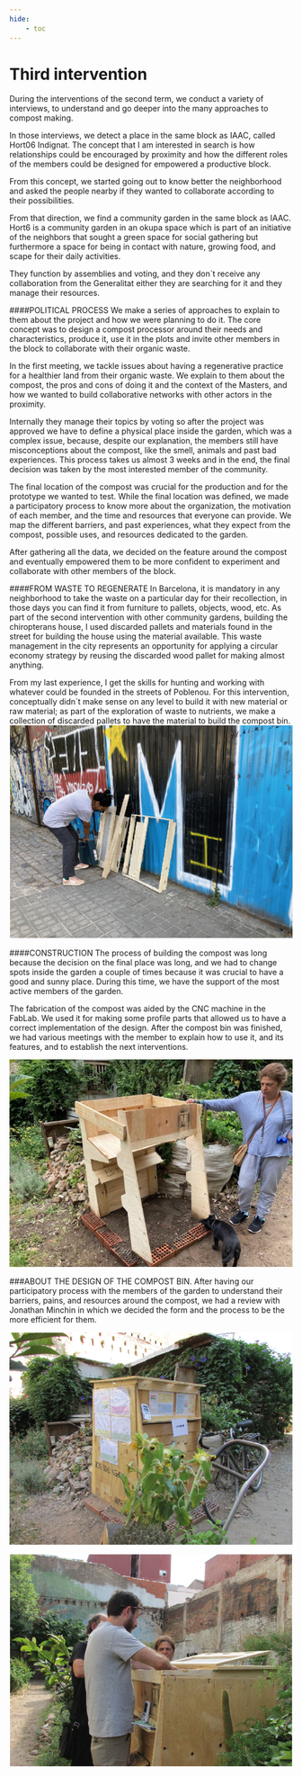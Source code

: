 ```yaml
---
hide:
    - toc
---
```


# Third intervention


During the interventions of the second term, we conduct a variety of interviews, to understand and go deeper into the many approaches to compost making.

In those interviews, we detect a place in the same block as IAAC, called Hort06 Indignat. The concept that I am interested in search is how relationships could be encouraged by proximity and how the different roles of the members could be designed for empowered a productive block.

From this concept, we started going out to know better the neighborhood and asked the people nearby if they wanted to collaborate according to their possibilities.

From that direction, we find a community garden in the same block as IAAC. Hort6 is a community garden in an okupa space which is part of an initiative of the neighbors that sought a green space for social gathering but furthermore a space for being in contact with nature, growing food, and scape for their daily activities.

They function by assemblies and voting, and they don´t receive any collaboration from the Generalitat either they are searching for it and they manage their resources.

####POLITICAL PROCESS
We make a series of approaches to explain to them about the project and how we were planning to do it. The core concept was to design a compost processor around their needs and characteristics, produce it, use it in the plots and invite other members in the block to collaborate with their organic waste.

In the first meeting, we tackle issues about having a regenerative practice for a healthier land from their organic waste. We explain to them about the compost, the pros and cons of doing it and the context of the Masters, and how we wanted to build collaborative networks with other actors in the proximity.

Internally they manage their topics by voting so after the project was approved we have to define a physical place inside the garden, which was a complex issue, because, despite our explanation, the members still have misconceptions about the compost, like the smell, animals and past bad experiences. This process takes us almost 3 weeks and in the end, the final decision was taken by the most interested member of the community.

The final location of the compost was crucial for the production and for the prototype we wanted to test.
While the final location was defined, we made a participatory process to know more about the organization, the motivation of each member, and the time and resources that everyone can provide. We map the different barriers, and past experiences, what they expect from the compost, possible uses, and resources dedicated to the
garden.

After gathering all the data, we decided on the feature around the compost and eventually empowered them to be more confident to experiment and collaborate with other members of the block.

####FROM WASTE TO REGENERATE
In Barcelona, it is mandatory in any neighborhood to take the waste on a particular day for their recollection, in those days you can find it from furniture to pallets, objects, wood, etc. As part of the second intervention with other community gardens, building the chiropterans house, I used discarded pallets and materials found in the street for building the house using the material available. This waste management in the city represents an
opportunity for applying a circular economy strategy by reusing the discarded wood pallet for making almost anything.

From my last experience, I get the skills for hunting and working with whatever could be founded in the streets of Poblenou. For this intervention, conceptually didn´t make sense on any level to build it with new material or raw material; as part of the exploration of waste to nutrients, we make a collection of discarded pallets to have the material to build the compost bin.
![](../images/DI_3_1-36.jpg)



####CONSTRUCTION
The process of building the compost was long because the decision on the final place was long, and we had to change spots inside the garden a couple of times because it was crucial to have a good and sunny place. During this time, we have the support of the most active members of the garden.

The fabrication of the compost was aided by the CNC machine in the FabLab. We used it for making some profile parts that allowed us to have a correct implementation of the design. After the compost bin was finished, we had
various meetings with the member to explain how to use it, and its features, and to establish the next interventions.


![](../images/Compsot_3.jpg)


###ABOUT THE DESIGN OF THE COMPOST BIN.
After having our participatory process with the members of the garden to understand their barriers, pains, and resources around the compost, we had a review with Jonathan Minchin in which we decided the form and the process to be the more efficient for them.

![](../images/DI_3_1-35.jpg)

![](../images/DI_3_1-37.jpg)
